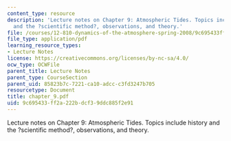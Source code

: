 ```yaml
---
content_type: resource
description: 'Lecture notes on Chapter 9: Atmospheric Tides. Topics include history
  and the ?scientific method?, observations, and theory.'
file: /courses/12-810-dynamics-of-the-atmosphere-spring-2008/9c695433ff2a222bdcf39ddc885f2e91_chapter_9.pdf
file_type: application/pdf
learning_resource_types:
- Lecture Notes
license: https://creativecommons.org/licenses/by-nc-sa/4.0/
ocw_type: OCWFile
parent_title: Lecture Notes
parent_type: CourseSection
parent_uid: 85823b7c-7221-ca10-adcc-c3fd3247b705
resourcetype: Document
title: chapter_9.pdf
uid: 9c695433-ff2a-222b-dcf3-9ddc885f2e91
---
```

Lecture notes on Chapter 9: Atmospheric Tides. Topics include history and the ?scientific method?, observations, and theory.